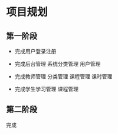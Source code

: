 # 项目规划

## 第一阶段

* 完成用户登录注册

* 完成后台管理
	系统分类管理
	用户管理

* 完成教师管理
	分类管理
	课程管理
	课时管理

* 完成学生学习管理
	课程管理


## 第二阶段

完成
